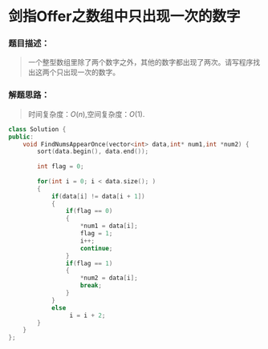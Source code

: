 # 剑指Offer之数组中只出现一次的数字


### 题目描述：

> 一个整型数组里除了两个数字之外，其他的数字都出现了两次。请写程序找出这两个只出现一次的数字。

<!--more-->

### 解题思路：

> 时间复杂度：$O(n)$,空间复杂度：$O(1)$.

```C++
class Solution {
public:
    void FindNumsAppearOnce(vector<int> data,int* num1,int *num2) {
        sort(data.begin(), data.end());
        
        int flag = 0;
        
        for(int i = 0; i < data.size(); )
        {
            if(data[i] != data[i + 1])
            {
                if(flag == 0)
                {
                    *num1 = data[i];
                    flag = 1;
                    i++;
                    continue;
                }
                if(flag == 1)
                {
                    *num2 = data[i];
                    break;
                }
            }
            else
                 i = i + 2;
        }
    }
};
```


